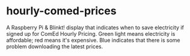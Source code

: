 # hourly-comed-prices
A Raspberry Pi &amp; Blinkt! display that indicates when to save electricity if signed up for ComEd Hourly Pricing. Green light means electricity is affordable; red means it's expensive. Blue indicates that there is some problem downloading the latest prices.
